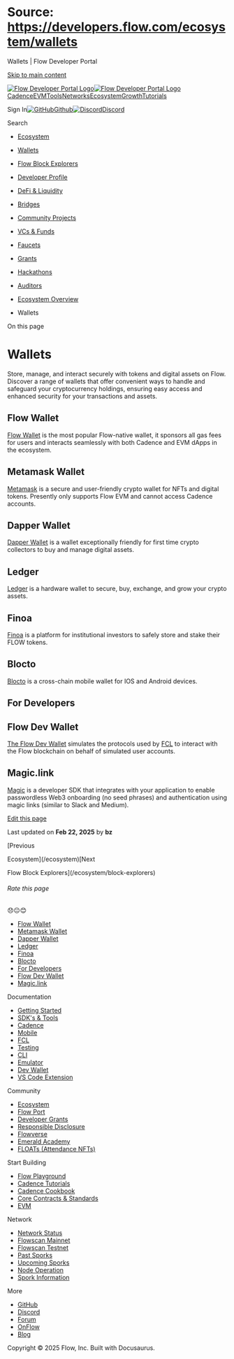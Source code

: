 # Source: https://developers.flow.com/ecosystem/wallets

Wallets | Flow Developer Portal



[Skip to main content](#__docusaurus_skipToContent_fallback)

[![Flow Developer Portal Logo](/img/flow-docs-logo-dark.png)![Flow Developer Portal Logo](/img/flow-docs-logo-light.png)](/)[Cadence](/build/flow)[EVM](/evm/about)[Tools](/tools/flow-cli)[Networks](/networks/flow-networks)[Ecosystem](/ecosystem)[Growth](/growth)[Tutorials](/tutorials)

Sign In[![GitHub]()Github](https://github.com/onflow)[![Discord]()Discord](https://discord.gg/flow)

Search

* [Ecosystem](/ecosystem)
* [Wallets](/ecosystem/wallets)
* [Flow Block Explorers](/ecosystem/block-explorers)
* [Developer Profile](/ecosystem/developer-profile)
* [DeFi & Liquidity](/ecosystem/defi-liquidity)
* [Bridges](/ecosystem/bridges)
* [Community Projects](/ecosystem/projects)
* [VCs & Funds](/ecosystem/vcs-and-funds)
* [Faucets](/ecosystem/faucets)
* [Grants](/ecosystem/grants)
* [Hackathons](/ecosystem/hackathons)
* [Auditors](/ecosystem/auditors)
* [Ecosystem Overview](/ecosystem/overview)

* Wallets

On this page

# Wallets

Store, manage, and interact securely with tokens and digital assets on Flow. Discover a range of wallets that offer convenient ways to handle and safeguard your cryptocurrency holdings, ensuring easy access and enhanced security for your transactions and assets.

## Flow Wallet[​](#flow-wallet "Direct link to Flow Wallet")

[Flow Wallet](https://wallet.flow.com/) is the most popular Flow-native wallet, it sponsors all gas fees for users and interacts seamlessly with both Cadence and EVM dApps in the ecosystem.

## Metamask Wallet[​](#metamask-wallet "Direct link to Metamask Wallet")

[Metamask](https://metamask.io/) is a secure and user-friendly crypto wallet for NFTs and digital tokens. Presently only supports Flow EVM and cannot access Cadence accounts.

## Dapper Wallet[​](#dapper-wallet "Direct link to Dapper Wallet")

[Dapper Wallet](https://www.meetdapper.com/) is a wallet exceptionally friendly for first time crypto collectors to buy and manage digital assets.

## Ledger[​](#ledger "Direct link to Ledger")

[Ledger](https://www.ledger.com/) is a hardware wallet to secure, buy, exchange, and grow your crypto assets.

## Finoa[​](#finoa "Direct link to Finoa")

[Finoa](https://www.finoa.io/) is a platform for institutional investors to safely store and stake their FLOW tokens.

## Blocto[​](#blocto "Direct link to Blocto")

[Blocto](https://www.blocto.io/) is a cross-chain mobile wallet for IOS and Android devices.

## For Developers[​](#for-developers "Direct link to For Developers")

## Flow Dev Wallet[​](#flow-dev-wallet "Direct link to Flow Dev Wallet")

[The Flow Dev Wallet](/tools/flow-dev-wallet) simulates the protocols used by [FCL](/tools/clients/fcl-js) to interact with the Flow blockchain on behalf of simulated user accounts.

## Magic.link[​](#magiclink "Direct link to Magic.link")

[Magic](https://magic.link/) is a developer SDK that integrates with your application to enable passwordless Web3 onboarding (no seed phrases) and authentication using magic links (similar to Slack and Medium).

[Edit this page](https://github.com/onflow/docs/tree/main/docs/ecosystem/wallets.md)

Last updated on **Feb 22, 2025** by **bz**

[Previous

Ecosystem](/ecosystem)[Next

Flow Block Explorers](/ecosystem/block-explorers)

###### Rate this page

😞😐😊

* [Flow Wallet](#flow-wallet)
* [Metamask Wallet](#metamask-wallet)
* [Dapper Wallet](#dapper-wallet)
* [Ledger](#ledger)
* [Finoa](#finoa)
* [Blocto](#blocto)
* [For Developers](#for-developers)
* [Flow Dev Wallet](#flow-dev-wallet)
* [Magic.link](#magiclink)

Documentation

* [Getting Started](/build/getting-started/contract-interaction)
* [SDK's & Tools](/tools)
* [Cadence](https://cadence-lang.org/docs/)
* [Mobile](/build/guides/mobile/overview)
* [FCL](/tools/clients/fcl-js)
* [Testing](/build/smart-contracts/testing)
* [CLI](/tools/flow-cli)
* [Emulator](/tools/emulator)
* [Dev Wallet](https://github.com/onflow/fcl-dev-wallet)
* [VS Code Extension](/tools/vscode-extension)

Community

* [Ecosystem](/ecosystem)
* [Flow Port](https://port.onflow.org/)
* [Developer Grants](https://github.com/onflow/developer-grants)
* [Responsible Disclosure](https://flow.com/flow-responsible-disclosure)
* [Flowverse](https://www.flowverse.co/)
* [Emerald Academy](https://academy.ecdao.org/)
* [FLOATs (Attendance NFTs)](https://floats.city/)

Start Building

* [Flow Playground](https://play.flow.com/)
* [Cadence Tutorials](https://cadence-lang.org/docs/tutorial/first-steps)
* [Cadence Cookbook](https://open-cadence.onflow.org)
* [Core Contracts & Standards](/build/core-contracts)
* [EVM](/evm/about)

Network

* [Network Status](https://status.onflow.org/)
* [Flowscan Mainnet](https://flowdscan.io/)
* [Flowscan Testnet](https://testnet.flowscan.io/)
* [Past Sporks](/networks/node-ops/node-operation/past-sporks)
* [Upcoming Sporks](/networks/node-ops/node-operation/upcoming-sporks)
* [Node Operation](/networks/node-ops)
* [Spork Information](/networks/node-ops/node-operation/spork)

More

* [GitHub](https://github.com/onflow)
* [Discord](https://discord.gg/flow)
* [Forum](https://forum.onflow.org/)
* [OnFlow](https://onflow.org/)
* [Blog](https://flow.com/blog)

Copyright © 2025 Flow, Inc. Built with Docusaurus.